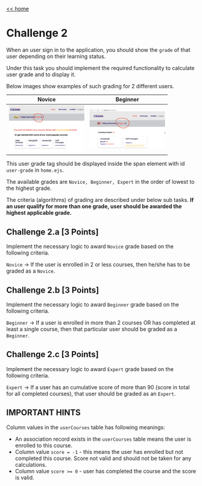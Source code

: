 [<< home](./README.md)

# Challenge 2

When an user sign in to the application, you should show the `grade` of that user depending on their learning status.

Under this task you should implement the required functionality to calculate user grade and to display it.

Below images show examples of such grading for 2 different users.

| Novice    | Beginner |
| ----------- | ----------- |
| <img src="./images/2_1.png" width="200">      | <img src="./images/2_2.png" width="200">       |

This user grade tag should be displayed inside the span element with id `user-grade` in `home.ejs`.

The available grades are `Novice, Beginner, Expert` in the order of lowest to the highest grade.

The criteria (algorithms) of grading are described under below sub tasks. **If an user qualify for more than one grade, user should be awarded the highest applicable grade.**

## Challenge 2.a [3 Points]

Implement the necessary logic to award `Novice` grade based on the following criteria.

`Novice` -> If the user is enrolled in 2 or less courses, then he/she has to be graded as a `Novice`.

## Challenge 2.b [3 Points]

Implement the necessary logic to award `Beginner` grade based on the following criteria.

`Beginner` -> If a user is enrolled in more than 2 courses OR has completed at least a single course, then that particular user should be graded as a `Beginner`.

## Challenge 2.c [3 Points]

Implement the necessary logic to award `Expert` grade based on the following criteria.

`Expert` -> If a user has an cumulative score of more than 90 (score in total for all completed courses), that user should be graded as an `Expert`.

## IMPORTANT HINTS

Column values in the `userCourses` table has following meanings:

* An association record exists in the `userCourses` table means the user is enrolled to this course.
* Column value `score = -1` - this means the user has enrolled but not completed this course. Score not valid and should not be taken for any calculations.
* Column value `score >= 0` - user has completed the course and the score is valid.
